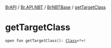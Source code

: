 [BrAPI](../../index.md) / [Br.API.NBT](../index.md) / [BrNBTBase](index.md) / [getTargetClass](./get-target-class.md)

# getTargetClass

`open fun getTargetClass(): `[`Class`](https://docs.oracle.com/javase/8/docs/api/java/lang/Class.html)`<*>!`